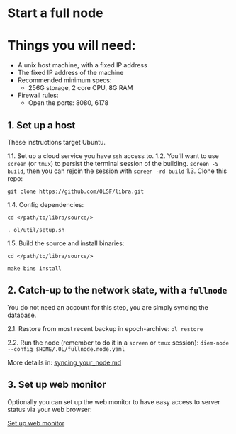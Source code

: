 # Start a full node

# Things you will need:

- A unix host machine, with a fixed IP address
- The fixed IP address of the machine
- Recommended minimum specs: 
  - 256G storage, 2 core CPU, 8G RAM
- Firewall rules:
  - Open the ports: 8080, 6178

## 1. Set up a host
These instructions target Ubuntu.

1.1. Set up a cloud service you have `ssh` access to. 
1.2. You'll want to use `screen` (or `tmux`) to persist the terminal session of the building. `screen -S build`, then you can rejoin the session with `screen -rd build`
1.3. Clone this repo: 

`git clone https://github.com/OLSF/libra.git`

1.4. Config dependencies: 

```
cd </path/to/libra/source/>

. ol/util/setup.sh
```

1.5. Build the source and install binaries:

```
cd </path/to/libra/source/>

make bins install
```

## 2. Catch-up to the network state, with a `fullnode`

You do not need an account for this step, you are simply syncing the database.

2.1. Restore from most recent backup in epoch-archive: `ol restore`

2.2. Run the node (remember to do it in a `screen` or `tmux` session): `diem-node --config $HOME/.0L/fullnode.node.yaml`


More details in: [syncing_your_node.md](syncing_your_node.md)

## 3. Set up web monitor

Optionally you can set up the web monitor to have easy access to server status via your web browser:

[Set up web monitor](validators/web_monitor.md) 

